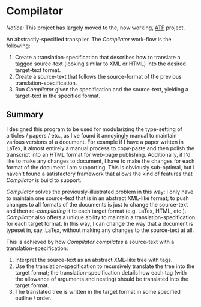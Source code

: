 # Compilator

_Notice:_ This project has largely moved to the, now working, [ATF](https://github.com/Riib11/ATF) project.

An abstractly-specified transpiler. The _Compilator_ work-flow is the following:

1. Create a translation-specification that describes how to translate a tagged source-text (looking similar to XML or HTML) into the desired target-text format.
2. Create a source-text that follows the source-format of the previous translation-specification.
3. Run _Compilator_ given the specification and the source-text, yielding a target-text in the specified format.

## Summary

I designed this program to be used for modularizing the type-setting of articles / papers / etc., as I've found it annoyingly manual to maintain various versions of a document. For example if I have a paper written in LaTex, it almost entirely a manual process to copy-paste and then polish the transcript into an HTML format for web-page publishing. Additionally, if I'd like to make any changes to document, I have to make the changes for each format of the document I am supporting. This is obviously sub-optimal, but I haven't found a satisfactory framework that allows the kind of features that _Compilator_ is build to support.

_Compilator_ solves the previously-illustrated problem in this way: I only have to maintain one source-text that is in an abstract XML-like format; to push changes to all formats of the documents is just to change the source-text and then re-_compilating_ it to each target format (e.g. LaTex, HTML, etc.). _Compilator_ also offers a unique ability to maintain a translation-specification for each target format. In this way, I can change the way that a document is typeset in, say, LaTex, without making any changes to the source-text at all.

This is achieved by how _Compilator_ _compilates_ a source-text with a translation-specification:
1. Interpret the source-text as an abstract XML-like tree with tags.
2. Use the translation-specification to recursively translate the tree into the target format; the translation-specification details how each tag (with the allowance of arguments and nesting) should be translated into the target format.
3. The translated tree is written in the target format in some specified outline / order.
